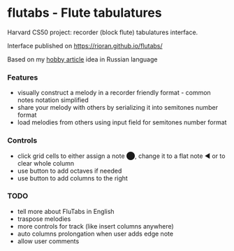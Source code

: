 # flutabs - Flute tabulatures
Harvard CS50 project: recorder (block flute) tabulatures interface.

Interface published on https://rioran.github.io/flutabs/

Based on my [hobby article](https://vas3k.club/idea/27765/) idea in Russian language

### Features

- visually construct a melody in a recorder friendly format - common notes notation simplified
- share your melody with others by serializing it into semitones number format
- load melodies from others using input field for semitones number format

### Controls

- click grid cells to either assign a note ⬤, change it to a flat note ◀ or to clear whole column
- use button to add octaves if needed
- use button to add columns to the right

### TODO

- tell more about FluTabs in English
- traspose melodies
- more controls for track (like insert columns anywhere)
- auto columns prolongation when user adds edge note
- allow user comments
